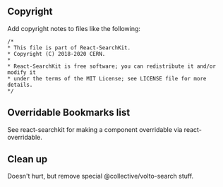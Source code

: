 
## Copyright

Add copyright notes to files like the following:

    /*
    * This file is part of React-SearchKit.
    * Copyright (C) 2018-2020 CERN.
    *
    * React-SearchKit is free software; you can redistribute it and/or modify it
    * under the terms of the MIT License; see LICENSE file for more details.
    */

## Overridable Bookmarks list

See react-searchkit for making a component overridable via react-overridable.


## Clean up
Doesn't hurt, but remove special @collective/volto-search stuff.